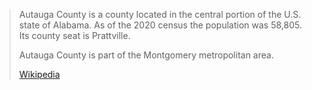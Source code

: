 
> Autauga County is a county located in the central portion of the U.S. state of Alabama. As of the 2020 census the population was 58,805. Its county seat is Prattville.
>
> Autauga County is part of the Montgomery metropolitan area.
>
> [Wikipedia](https://en.wikipedia.org/wiki/Autauga%20County,%20Alabama)

